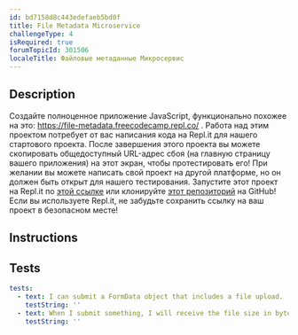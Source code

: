 ```yaml
---
id: bd7158d8c443edefaeb5bd0f
title: File Metadata Microservice
challengeType: 4
isRequired: true
forumTopicId: 301506
localeTitle: Файловые метаданные Микросервис
---
```


## Description
<section id='description'>
Создайте полноценное приложение JavaScript, функционально похожее на это: <a href='https://file-metadata.freecodecamp.repl.co/' target='_blank'>https://file-metadata.freecodecamp.repl.co/</a> . 
Работа над этим проектом потребует от вас написания кода на Repl.it для нашего стартового проекта. После завершения этого проекта вы можете скопировать общедоступный URL-адрес сбоя (на главную страницу вашего приложения) на этот экран, чтобы протестировать его! При желании вы можете написать свой проект на другой платформе, но он должен быть открыт для нашего тестирования. 
Запустите этот проект на Repl.it по <a href='https://repl.it/github/freeCodeCamp/boilerplate-project-filemetadata' target='_blank'>этой ссылке</a> или клонируйте <a href='https://github.com/freeCodeCamp/boilerplate-project-filemetadata/'>этот репозиторий</a> на GitHub! Если вы используете Repl.it, не забудьте сохранить ссылку на ваш проект в безопасном месте!
</section>

## Instructions
<section id='instructions'>

</section>

## Tests
<section id='tests'>

```yml
tests:
  - text: I can submit a FormData object that includes a file upload.
    testString: ''
  - text: When I submit something, I will receive the file size in bytes within the JSON response.
    testString: ''

```

</section>
